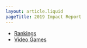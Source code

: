 ```yaml
---
layout: article.liquid
pageTitle: 2019 Impact Report
---
```

* [Rankings](rankings/index.html)
* [Video Games](videogames/index.html)